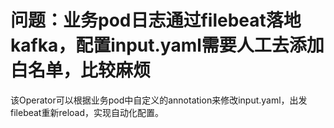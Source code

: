 
# 问题：业务pod日志通过filebeat落地kafka，配置input.yaml需要人工去添加白名单，比较麻烦
该Operator可以根据业务pod中自定义的annotation来修改input.yaml，出发filebeat重新reload，实现自动化配置。
